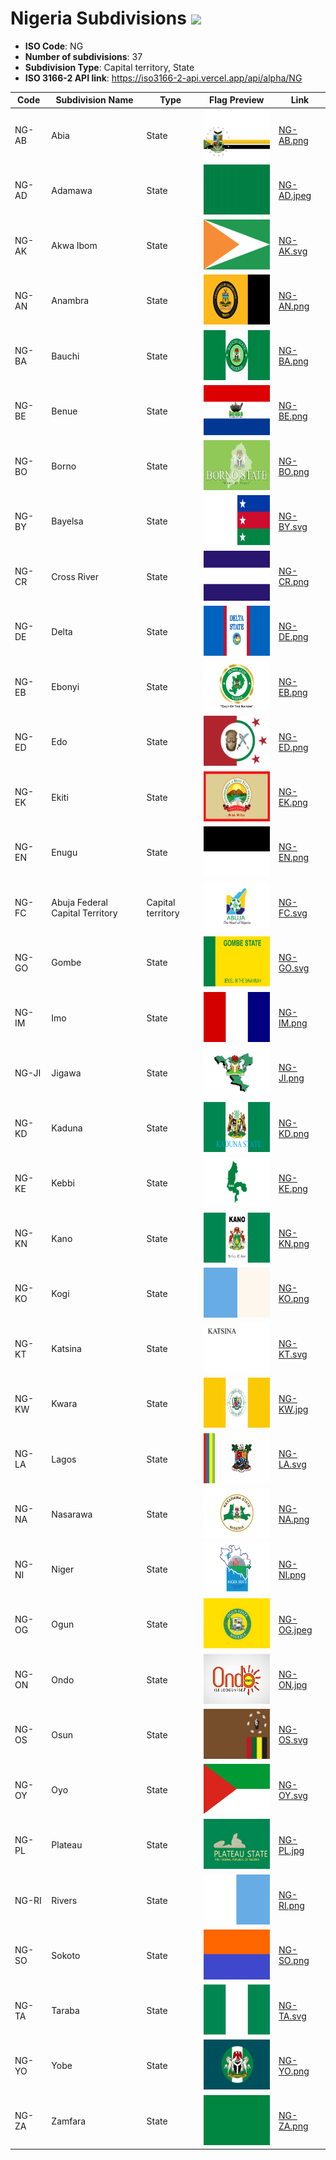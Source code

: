 # Nigeria Subdivisions ![](https://flagcdn.com/h40/ng.png)

- **ISO Code**: NG
- **Number of subdivisions**: 37
- **Subdivision Type**: Capital territory, State
- **ISO 3166-2 API link**: https://iso3166-2-api.vercel.app/api/alpha/NG

| Code  | Subdivision Name         | Type | Flag Preview | Link |
|-------|--------------------------|--------------| -------------- |----------|
| NG-AB | Abia | State | <img src='https://raw.githubusercontent.com/amckenna41/iso3166-flags/main/iso3166-2-flags/NG/NG-AB.png' height='80'> | [NG-AB.png](https://raw.githubusercontent.com/amckenna41/iso3166-flags/main/iso3166-2-flags/NG/NG-AB.png) |
| NG-AD | Adamawa | State | <img src='https://raw.githubusercontent.com/amckenna41/iso3166-flags/main/iso3166-2-flags/NG/NG-AD.jpeg' height='80'> | [NG-AD.jpeg](https://raw.githubusercontent.com/amckenna41/iso3166-flags/main/iso3166-2-flags/NG/NG-AD.jpeg) |
| NG-AK | Akwa Ibom | State | <img src='https://raw.githubusercontent.com/amckenna41/iso3166-flags/main/iso3166-2-flags/NG/NG-AK.svg' height='80'> | [NG-AK.svg](https://raw.githubusercontent.com/amckenna41/iso3166-flags/main/iso3166-2-flags/NG/NG-AK.svg) |
| NG-AN | Anambra | State | <img src='https://raw.githubusercontent.com/amckenna41/iso3166-flags/main/iso3166-2-flags/NG/NG-AN.png' height='80'> | [NG-AN.png](https://raw.githubusercontent.com/amckenna41/iso3166-flags/main/iso3166-2-flags/NG/NG-AN.png) |
| NG-BA | Bauchi | State | <img src='https://raw.githubusercontent.com/amckenna41/iso3166-flags/main/iso3166-2-flags/NG/NG-BA.png' height='80'> | [NG-BA.png](https://raw.githubusercontent.com/amckenna41/iso3166-flags/main/iso3166-2-flags/NG/NG-BA.png) |
| NG-BE | Benue | State | <img src='https://raw.githubusercontent.com/amckenna41/iso3166-flags/main/iso3166-2-flags/NG/NG-BE.png' height='80'> | [NG-BE.png](https://raw.githubusercontent.com/amckenna41/iso3166-flags/main/iso3166-2-flags/NG/NG-BE.png) |
| NG-BO | Borno | State | <img src='https://raw.githubusercontent.com/amckenna41/iso3166-flags/main/iso3166-2-flags/NG/NG-BO.png' height='80'> | [NG-BO.png](https://raw.githubusercontent.com/amckenna41/iso3166-flags/main/iso3166-2-flags/NG/NG-BO.png) |
| NG-BY | Bayelsa | State | <img src='https://raw.githubusercontent.com/amckenna41/iso3166-flags/main/iso3166-2-flags/NG/NG-BY.svg' height='80'> | [NG-BY.svg](https://raw.githubusercontent.com/amckenna41/iso3166-flags/main/iso3166-2-flags/NG/NG-BY.svg) |
| NG-CR | Cross River | State | <img src='https://raw.githubusercontent.com/amckenna41/iso3166-flags/main/iso3166-2-flags/NG/NG-CR.png' height='80'> | [NG-CR.png](https://raw.githubusercontent.com/amckenna41/iso3166-flags/main/iso3166-2-flags/NG/NG-CR.png) |
| NG-DE | Delta | State | <img src='https://raw.githubusercontent.com/amckenna41/iso3166-flags/main/iso3166-2-flags/NG/NG-DE.png' height='80'> | [NG-DE.png](https://raw.githubusercontent.com/amckenna41/iso3166-flags/main/iso3166-2-flags/NG/NG-DE.png) |
| NG-EB | Ebonyi | State | <img src='https://raw.githubusercontent.com/amckenna41/iso3166-flags/main/iso3166-2-flags/NG/NG-EB.png' height='80'> | [NG-EB.png](https://raw.githubusercontent.com/amckenna41/iso3166-flags/main/iso3166-2-flags/NG/NG-EB.png) |
| NG-ED | Edo | State | <img src='https://raw.githubusercontent.com/amckenna41/iso3166-flags/main/iso3166-2-flags/NG/NG-ED.png' height='80'> | [NG-ED.png](https://raw.githubusercontent.com/amckenna41/iso3166-flags/main/iso3166-2-flags/NG/NG-ED.png) |
| NG-EK | Ekiti | State | <img src='https://raw.githubusercontent.com/amckenna41/iso3166-flags/main/iso3166-2-flags/NG/NG-EK.png' height='80'> | [NG-EK.png](https://raw.githubusercontent.com/amckenna41/iso3166-flags/main/iso3166-2-flags/NG/NG-EK.png) |
| NG-EN | Enugu | State | <img src='https://raw.githubusercontent.com/amckenna41/iso3166-flags/main/iso3166-2-flags/NG/NG-EN.png' height='80'> | [NG-EN.png](https://raw.githubusercontent.com/amckenna41/iso3166-flags/main/iso3166-2-flags/NG/NG-EN.png) |
| NG-FC | Abuja Federal Capital Territory | Capital territory | <img src='https://raw.githubusercontent.com/amckenna41/iso3166-flags/main/iso3166-2-flags/NG/NG-FC.svg' height='80'> | [NG-FC.svg](https://raw.githubusercontent.com/amckenna41/iso3166-flags/main/iso3166-2-flags/NG/NG-FC.svg) |
| NG-GO | Gombe | State | <img src='https://raw.githubusercontent.com/amckenna41/iso3166-flags/main/iso3166-2-flags/NG/NG-GO.svg' height='80'> | [NG-GO.svg](https://raw.githubusercontent.com/amckenna41/iso3166-flags/main/iso3166-2-flags/NG/NG-GO.svg) |
| NG-IM | Imo | State | <img src='https://raw.githubusercontent.com/amckenna41/iso3166-flags/main/iso3166-2-flags/NG/NG-IM.png' height='80'> | [NG-IM.png](https://raw.githubusercontent.com/amckenna41/iso3166-flags/main/iso3166-2-flags/NG/NG-IM.png) |
| NG-JI | Jigawa | State | <img src='https://raw.githubusercontent.com/amckenna41/iso3166-flags/main/iso3166-2-flags/NG/NG-JI.png' height='80'> | [NG-JI.png](https://raw.githubusercontent.com/amckenna41/iso3166-flags/main/iso3166-2-flags/NG/NG-JI.png) |
| NG-KD | Kaduna | State | <img src='https://raw.githubusercontent.com/amckenna41/iso3166-flags/main/iso3166-2-flags/NG/NG-KD.png' height='80'> | [NG-KD.png](https://raw.githubusercontent.com/amckenna41/iso3166-flags/main/iso3166-2-flags/NG/NG-KD.png) |
| NG-KE | Kebbi | State | <img src='https://raw.githubusercontent.com/amckenna41/iso3166-flags/main/iso3166-2-flags/NG/NG-KE.png' height='80'> | [NG-KE.png](https://raw.githubusercontent.com/amckenna41/iso3166-flags/main/iso3166-2-flags/NG/NG-KE.png) |
| NG-KN | Kano | State | <img src='https://raw.githubusercontent.com/amckenna41/iso3166-flags/main/iso3166-2-flags/NG/NG-KN.png' height='80'> | [NG-KN.png](https://raw.githubusercontent.com/amckenna41/iso3166-flags/main/iso3166-2-flags/NG/NG-KN.png) |
| NG-KO | Kogi | State | <img src='https://raw.githubusercontent.com/amckenna41/iso3166-flags/main/iso3166-2-flags/NG/NG-KO.png' height='80'> | [NG-KO.png](https://raw.githubusercontent.com/amckenna41/iso3166-flags/main/iso3166-2-flags/NG/NG-KO.png) |
| NG-KT | Katsina | State | <img src='https://raw.githubusercontent.com/amckenna41/iso3166-flags/main/iso3166-2-flags/NG/NG-KT.svg' height='80'> | [NG-KT.svg](https://raw.githubusercontent.com/amckenna41/iso3166-flags/main/iso3166-2-flags/NG/NG-KT.svg) |
| NG-KW | Kwara | State | <img src='https://raw.githubusercontent.com/amckenna41/iso3166-flags/main/iso3166-2-flags/NG/NG-KW.jpg' height='80'> | [NG-KW.jpg](https://raw.githubusercontent.com/amckenna41/iso3166-flags/main/iso3166-2-flags/NG/NG-KW.jpg) |
| NG-LA | Lagos | State | <img src='https://raw.githubusercontent.com/amckenna41/iso3166-flags/main/iso3166-2-flags/NG/NG-LA.svg' height='80'> | [NG-LA.svg](https://raw.githubusercontent.com/amckenna41/iso3166-flags/main/iso3166-2-flags/NG/NG-LA.svg) |
| NG-NA | Nasarawa | State | <img src='https://raw.githubusercontent.com/amckenna41/iso3166-flags/main/iso3166-2-flags/NG/NG-NA.png' height='80'> | [NG-NA.png](https://raw.githubusercontent.com/amckenna41/iso3166-flags/main/iso3166-2-flags/NG/NG-NA.png) |
| NG-NI | Niger | State | <img src='https://raw.githubusercontent.com/amckenna41/iso3166-flags/main/iso3166-2-flags/NG/NG-NI.png' height='80'> | [NG-NI.png](https://raw.githubusercontent.com/amckenna41/iso3166-flags/main/iso3166-2-flags/NG/NG-NI.png) |
| NG-OG | Ogun | State | <img src='https://raw.githubusercontent.com/amckenna41/iso3166-flags/main/iso3166-2-flags/NG/NG-OG.jpeg' height='80'> | [NG-OG.jpeg](https://raw.githubusercontent.com/amckenna41/iso3166-flags/main/iso3166-2-flags/NG/NG-OG.jpeg) |
| NG-ON | Ondo | State | <img src='https://raw.githubusercontent.com/amckenna41/iso3166-flags/main/iso3166-2-flags/NG/NG-ON.jpg' height='80'> | [NG-ON.jpg](https://raw.githubusercontent.com/amckenna41/iso3166-flags/main/iso3166-2-flags/NG/NG-ON.jpg) |
| NG-OS | Osun | State | <img src='https://raw.githubusercontent.com/amckenna41/iso3166-flags/main/iso3166-2-flags/NG/NG-OS.svg' height='80'> | [NG-OS.svg](https://raw.githubusercontent.com/amckenna41/iso3166-flags/main/iso3166-2-flags/NG/NG-OS.svg) |
| NG-OY | Oyo | State | <img src='https://raw.githubusercontent.com/amckenna41/iso3166-flags/main/iso3166-2-flags/NG/NG-OY.svg' height='80'> | [NG-OY.svg](https://raw.githubusercontent.com/amckenna41/iso3166-flags/main/iso3166-2-flags/NG/NG-OY.svg) |
| NG-PL | Plateau | State | <img src='https://raw.githubusercontent.com/amckenna41/iso3166-flags/main/iso3166-2-flags/NG/NG-PL.jpg' height='80'> | [NG-PL.jpg](https://raw.githubusercontent.com/amckenna41/iso3166-flags/main/iso3166-2-flags/NG/NG-PL.jpg) |
| NG-RI | Rivers | State | <img src='https://raw.githubusercontent.com/amckenna41/iso3166-flags/main/iso3166-2-flags/NG/NG-RI.png' height='80'> | [NG-RI.png](https://raw.githubusercontent.com/amckenna41/iso3166-flags/main/iso3166-2-flags/NG/NG-RI.png) |
| NG-SO | Sokoto | State | <img src='https://raw.githubusercontent.com/amckenna41/iso3166-flags/main/iso3166-2-flags/NG/NG-SO.png' height='80'> | [NG-SO.png](https://raw.githubusercontent.com/amckenna41/iso3166-flags/main/iso3166-2-flags/NG/NG-SO.png) |
| NG-TA | Taraba | State | <img src='https://raw.githubusercontent.com/amckenna41/iso3166-flags/main/iso3166-2-flags/NG/NG-TA.svg' height='80'> | [NG-TA.svg](https://raw.githubusercontent.com/amckenna41/iso3166-flags/main/iso3166-2-flags/NG/NG-TA.svg) |
| NG-YO | Yobe | State | <img src='https://raw.githubusercontent.com/amckenna41/iso3166-flags/main/iso3166-2-flags/NG/NG-YO.png' height='80'> | [NG-YO.png](https://raw.githubusercontent.com/amckenna41/iso3166-flags/main/iso3166-2-flags/NG/NG-YO.png) |
| NG-ZA | Zamfara | State | <img src='https://raw.githubusercontent.com/amckenna41/iso3166-flags/main/iso3166-2-flags/NG/NG-ZA.png' height='80'> | [NG-ZA.png](https://raw.githubusercontent.com/amckenna41/iso3166-flags/main/iso3166-2-flags/NG/NG-ZA.png) |
